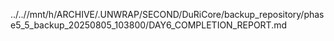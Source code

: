 ../..//mnt/h/ARCHIVE/.UNWRAP/SECOND/DuRiCore/backup_repository/phase5_5_backup_20250805_103800/DAY6_COMPLETION_REPORT.md